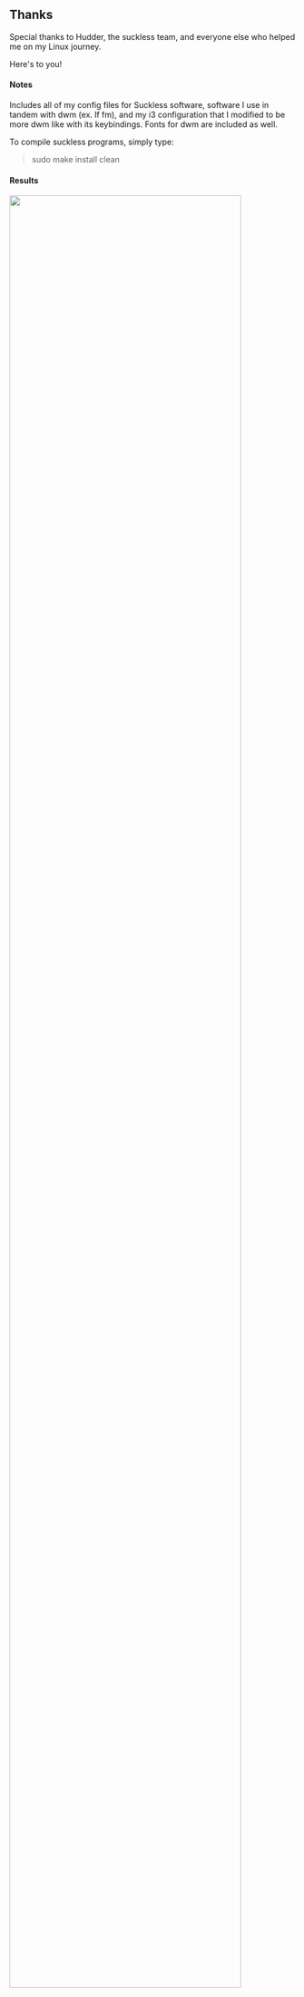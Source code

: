 ## Thanks

Special thanks to Hudder, the suckless team, and everyone else who helped me on my Linux journey.

Here's to you! 

#### Notes 
Includes all of my config files for Suckless software, software I use in tandem with dwm (ex. lf fm), and my i3 configuration that I modified to be more dwm like with its keybindings. Fonts for dwm are included as well. 

To compile suckless programs, simply type: 

> sudo make install clean

#### Results
<img src="https://searingflesh.xyz/assets/suckless-repo/halwm-v1.png" width=90%/> 
